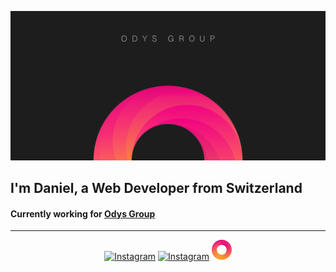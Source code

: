 ![Dani2405](https://github.com/Dani2405/Dani2405/blob/master/GitHub%20Wallpaper.png)
## I'm Daniel, a Web Developer from Switzerland

#### Currently working for [Odys Group](https://odys-group.com/)
---
<p align="center">
  <a href="https://www.instagram.com/dani2405_dev"><img width="32px" src="https://upload.wikimedia.org/wikipedia/commons/a/a5/Instagram_icon.png" alt="Instagram"></a>
  <a href="https://www.instagram.com/odys.group"><img width="32px" src="https://upload.wikimedia.org/wikipedia/commons/a/a5/Instagram_icon.png" alt="Instagram"></a>
  <a href="https://odys-group.com" margin="50px"><img width="32px" height="32px" src="https://github.com/Dani2405/Dani2405/blob/master/icon.png" alt="Instagram"></a>
</p>

<!--
**Dani2405/Dani2405** is a ✨ _special_ ✨ repository because its `README.md` (this file) appears on your GitHub profile.

Here are some ideas to get you started:

- 🔭 I’m currently working on ...
- 🌱 I’m currently learning ...
- 👯 I’m looking to collaborate on ...
- 🤔 I’m looking for help with ...
- 💬 Ask me about ...
- 📫 How to reach me: ...
- 😄 Pronouns: ...
- ⚡ Fun fact: ...
-->
